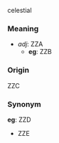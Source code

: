 celestial
### Meaning
+ _adj_: ZZA
	+ __eg__: ZZB

### Origin

ZZC

### Synonym

__eg__: ZZD

+ ZZE


